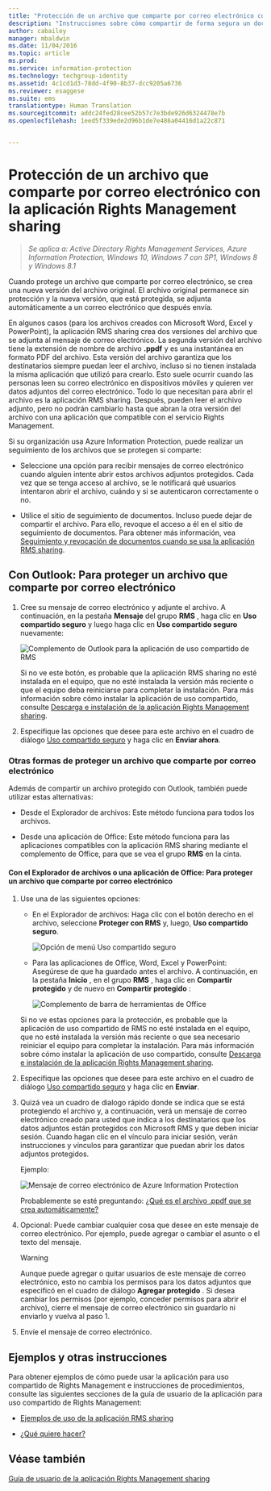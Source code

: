 ```yaml
---
title: "Protección de un archivo que comparte por correo electrónico con la aplicación Rights Management sharing | Azure Information Protection"
description: "Instrucciones sobre cómo compartir de forma segura un documento por correo electrónico."
author: cabailey
manager: mbaldwin
ms.date: 11/04/2016
ms.topic: article
ms.prod: 
ms.service: information-protection
ms.technology: techgroup-identity
ms.assetid: 4c1cd1d3-78dd-4f90-8b37-dcc9205a6736
ms.reviewer: esaggese
ms.suite: ems
translationtype: Human Translation
ms.sourcegitcommit: addc24fed28cee52b57c7e3bde926d6324478e7b
ms.openlocfilehash: 1eed5f339ede2d96b1de7e486a04416d1a22c871


---
```


# <a name="protect-a-file-that-you-share-by-email-by-using-the-rights-management-sharing-application"></a>Protección de un archivo que comparte por correo electrónico con la aplicación Rights Management sharing

>*Se aplica a: Active Directory Rights Management Services, Azure Information Protection, Windows 10, Windows 7 con SP1, Windows 8 y Windows 8.1*

Cuando protege un archivo que comparte por correo electrónico, se crea una nueva versión del archivo original. El archivo original permanece sin protección y la nueva versión, que está protegida, se adjunta automáticamente a un correo electrónico que después envía.

En algunos casos (para los archivos creados con Microsoft Word, Excel y PowerPoint), la aplicación RMS sharing crea dos versiones del archivo que se adjunta al mensaje de correo electrónico. La segunda versión del archivo tiene la extensión de nombre de archivo **.ppdf** y es una instantánea en formato PDF del archivo. Esta versión del archivo garantiza que los destinatarios siempre puedan leer el archivo, incluso si no tienen instalada la misma aplicación que utilizó para crearlo. Esto suele ocurrir cuando las personas leen su correo electrónico en dispositivos móviles y quieren ver datos adjuntos del correo electrónico. Todo lo que necesitan para abrir el archivo es la aplicación RMS sharing. Después, pueden leer el archivo adjunto, pero no podrán cambiarlo hasta que abran la otra versión del archivo con una aplicación que compatible con el servicio Rights Management.

Si su organización usa Azure Information Protection, puede realizar un seguimiento de los archivos que se protegen si comparte:

-   Seleccione una opción para recibir mensajes de correo electrónico cuando alguien intente abrir estos archivos adjuntos protegidos. Cada vez que se tenga acceso al archivo, se le notificará qué usuarios intentaron abrir el archivo, cuándo y si se autenticaron correctamente o no.

-   Utilice el sitio de seguimiento de documentos. Incluso puede dejar de compartir el archivo. Para ello, revoque el acceso a él en el sitio de seguimiento de documentos. Para obtener más información, vea [Seguimiento y revocación de documentos cuando se usa la aplicación RMS sharing](sharing-app-track-revoke.md).

## <a name="using-outlook-to-protect-a-file-that-you-share-by-email"></a>Con Outlook: Para proteger un archivo que comparte por correo electrónico

1.  Cree su mensaje de correo electrónico y adjunte el archivo. A continuación, en la pestaña **Mensaje** del grupo **RMS** , haga clic en **Uso compartido seguro** y luego haga clic en **Uso compartido seguro** nuevamente:

    ![Complemento de Outlook para la aplicación de uso compartido de RMS](../media/ADRMS_MSRMSApp_SP_OutlookToolbar.png)

    Si no ve este botón, es probable que la aplicación RMS sharing no esté instalada en el equipo, que no esté instalada la versión más reciente o que el equipo deba reiniciarse para completar la instalación. Para más información sobre cómo instalar la aplicación de uso compartido, consulte [Descarga e instalación de la aplicación Rights Management sharing](install-sharing-app.md).

2.  Especifique las opciones que desee para este archivo en el cuadro de diálogo [Uso compartido seguro](sharing-app-dialog-box.md) y haga clic en **Enviar ahora**.

### <a name="other-ways-to-protect-a-file-that-you-share-by-email"></a>Otras formas de proteger un archivo que comparte por correo electrónico
Además de compartir un archivo protegido con Outlook, también puede utilizar estas alternativas:

-   Desde el Explorador de archivos: Este método funciona para todos los archivos.

-   Desde una aplicación de Office: Este método funciona para las aplicaciones compatibles con la aplicación RMS sharing mediante el complemento de Office, para que se vea el grupo **RMS** en la cinta.

#### <a name="using-file-explorer-or-an-office-application-to-protect-a-file-that-you-share-by-email"></a>Con el Explorador de archivos o una aplicación de Office: Para proteger un archivo que comparte por correo electrónico

1.  Use una de las siguientes opciones:

    -   En el Explorador de archivos: Haga clic con el botón derecho en el archivo, seleccione **Proteger con RMS** y, luego, **Uso compartido seguro**.

        ![Opción de menú Uso compartido seguro](../media/ADRMS_MSRMSApp_ShareProtectedMenu.png)

    -   Para las aplicaciones de Office, Word, Excel y PowerPoint: Asegúrese de que ha guardado antes el archivo. A continuación, en la pestaña **Inicio** , en el grupo **RMS** , haga clic en **Compartir protegido** y de nuevo en **Compartir protegido** :

        ![Complemento de barra de herramientas de Office](../media/ADRMS_MSRMSApp_SP_OfficeToolbar.png)

    Si no ve estas opciones para la protección, es probable que la aplicación de uso compartido de RMS no esté instalada en el equipo, que no esté instalada la versión más reciente o que sea necesario reiniciar el equipo para completar la instalación. Para más información sobre cómo instalar la aplicación de uso compartido, consulte [Descarga e instalación de la aplicación Rights Management sharing](install-sharing-app.md).

2.  Especifique las opciones que desee para este archivo en el cuadro de diálogo [Uso compartido seguro](sharing-app-dialog-box.md) y haga clic en **Enviar**.

3.  Quizá vea un cuadro de dialogo rápido donde se indica que se está protegiendo el archivo y, a continuación, verá un mensaje de correo electrónico creado para usted que indica a los destinatarios que los datos adjuntos están protegidos con Microsoft RMS y que deben iniciar sesión. Cuando hagan clic en el vínculo para iniciar sesión, verán instrucciones y vínculos para garantizar que puedan abrir los datos adjuntos protegidos.

    Ejemplo:

    ![Mensaje de correo electrónico de Azure Information Protection](../media/ADRMS_MSRMSApp_EmailMessage.PNG)

    Probablemente se esté preguntando: [¿Qué es el archivo .ppdf que se crea automáticamente?](sharing-app-dialog-box.md#whats-the-ppdf-file-thats-automatically-created)

4.  Opcional: Puede cambiar cualquier cosa que desee en este mensaje de correo electrónico. Por ejemplo, puede agregar o cambiar el asunto o el texto del mensaje.

    > [!WARNING]
    > Aunque puede agregar o quitar usuarios de este mensaje de correo electrónico, esto no cambia los permisos para los datos adjuntos que especificó en el cuadro de diálogo **Agregar protegido** . Si desea cambiar los permisos (por ejemplo, conceder permisos para abrir el archivo), cierre el mensaje de correo electrónico sin guardarlo ni enviarlo y vuelva al paso 1.

5.  Envíe el mensaje de correo electrónico.

## <a name="examples-and-other-instructions"></a>Ejemplos y otras instrucciones
Para obtener ejemplos de cómo puede usar la aplicación para uso compartido de Rights Management e instrucciones de procedimientos, consulte las siguientes secciones de la guía de usuario de la aplicación para uso compartido de Rights Management:

-   [Ejemplos de uso de la aplicación RMS sharing](sharing-app-user-guide.md#examples-for-using-the-rms-sharing-application)

-   [¿Qué quiere hacer?](sharing-app-user-guide.md#what-do-you-want-to-do)

## <a name="see-also"></a>Véase también
[Guía de usuario de la aplicación Rights Management sharing](sharing-app-user-guide.md)



<!--HONumber=Nov16_HO1-->


